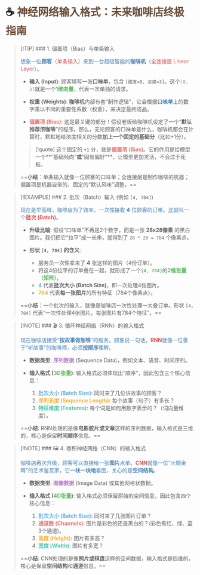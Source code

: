 # ☕ <span style="color:#6A4C38;">神经网络输入格式：未来咖啡店终极指南</span>

> [!TIP] ### 1. 偏置项（Bias）与单条输入
> 
> <span style="color:#4682B4;">想象一位**顾客**（<span style="color:#D9534F;">单条输入</span>）来到一台超级智能的**咖啡机**（<span style="color:#D9534F;">全连接层 Linear Layer</span>）。</span>
> 
> * **输入 (Input)**: 顾客填写一张**口味单**，包含 `[甜度=8, 浓度=3]`。这个<span style="color:#5CB85C;">`[8, 3]`</span>就是一个<span style="color:#5CB85C;">**1维向量**</span>，代表一次单独的请求。
> 
> * **权重 (Weights)**: **咖啡机**内部有套“制作逻辑”，它会根据<span style="color:#4682B4;">**口味单**</span>上的数字乘以不同的重要性系数（权重），来决定最终成品。
> 
> * <span style="color:#E57373;">**偏置项 (Bias)**</span>: 这是最关键的部分！假设老板给咖啡机设定了一个“**默认推荐浓咖啡**”的程序。那么，无论顾客的口味单是什么，咖啡机都会在计算时，默默地给浓度相关的分数**加上一个固定的基础分**（比如+1分）。
> 
> > [!quote]
> > 这个固定的 `+1` 分，就是<span style="color:#E57373;">**偏置项 (Bias)**</span>。它的作用是给模型一个**“基础倾向”**或**“固有偏好”**，让模型更加灵活，不会过于死板。
> 
> ==**小结**：单条输入就像一位顾客的口味单；全连接层是制作咖啡的机器；偏置项是机器自带的、固定的“默认风味”调整。==

> [!EXAMPLE] ### 2. 批次（Batch）输入 (例如 `[4, 784]`)
>
> <span style="color:#4682B4;">现在是早高峰，咖啡店为了效率，一次性接收 **4** 位顾客的订单。这就叫一个<span style="color:#D9534F;">**批次 (Batch)**</span>。</span>
> 
> * **升级比喻**: 假设“口味单”不再是2个数字，而是一张 **28x28像素** 的黑白图片。我们把它“拉平”成一长串，就得到了 `28 * 28 = 784` 个像素点。
> 
> * **形状 `[4, 784]` 的含义**:
>     * 服务员一次性拿来了 **4** 张这样的图片（4份订单）。
>     * 将这4份拉平的订单叠在一起，就形成了一个<span style="color:#5CB85C;">**`[4, 784]`**</span>的<span style="color:#5CB85C;">**2维张量（矩阵）**</span>。
>     * <span style="color:#5DADE2;">**4**</span> 代表**批次大小 (Batch Size)**，即一次处理4张图片。
>     * <span style="color:#F5B041;">**784**</span> 代表**每一张图片**的所有特征（784个像素点）。
> 
> ==**小结**：一个批次的输入，就像是咖啡店一次性处理一大叠订单。形状 `[4, 784]` 代表“一次性处理4张图片，每张图片有784个特征”。==

> [!NOTE] ### 🎬 3. 循环神经网络（RNN）的输入格式
> 
> <span style="color:#4682B4;">现在咖啡店接受“**按故事做咖啡**”的服务。顾客说一句话，<span style="color:#D9534F;">**RNN**</span>就像一位善于“听故事”的咖啡师，必须**按顺序**理解。</span>
> 
> * **数据类型**: <span style="color:#AF7AC5;">**序列数据**</span> (Sequence Data)，例如文本、语音、时间序列。
> 
> * **输入格式 (<span style="color:#5CB85C;">3D张量</span>)**: 输入格式必须体现出“顺序”，因此包含三个核心信息：
>     1.  <span style="color:#5DADE2;">**批次大小 (Batch Size)**</span>: 同时来了几位讲故事的顾客？
>     2.  <span style="color:#F5B041;">**序列长度 (Sequence Length)**</span>: 每个故事（句子）有多长？
>     3.  <span style="color:#48C9B0;">**特征维度 (Features)**</span>: 每个词是如何用数字表示的？（词向量维度）。
> 
> ==**小结**: RNN处理的是像**电影胶片或文章**这样的序列数据，输入格式是三维的，核心是保留**时间顺序**信息。==

> [!NOTE] ### 🖼️ 4. 卷积神经网络（CNN）的输入格式
> 
> <span style="color:#4682B4;">咖啡店再次升级，顾客可以直接给一张**图片**点单。<span style="color:#D9534F;">**CNN**</span>就像一位“火眼金睛”的艺术鉴赏家，它**一块一块地**看图，关心的是**空间结构**。</span>
> 
> * **数据类型**: <span style="color:#AF7AC5;">**图像数据**</span> (Image Data) 或其他网格状数据。
> 
> * **输入格式 (<span style="color:#5CB85C;">4D张量</span>)**: 输入格式必须保留原始的空间信息，因此包含四个核心信息：
>     1.  <span style="color:#5DADE2;">**批次大小 (Batch Size)**</span>: 同时来了几张图片订单？
>     2.  <span style="color:#E57373;">**通道数 (Channels)**</span>: 图片是彩色的还是黑白的？(彩色有红、绿、蓝3个通道)。
>     3.  <span style="color:#F5B041;">**高度 (Height)**</span>: 图片有多高？
>     4.  <span style="color:#48C9B0;">**宽度 (Width)**</span>: 图片有多宽？
> 
> ==**小结**: CNN处理的是像**照片或棋盘**这样的空间数据，输入格式是四维的，核心是保留**空间结构**和**通道**信息。==